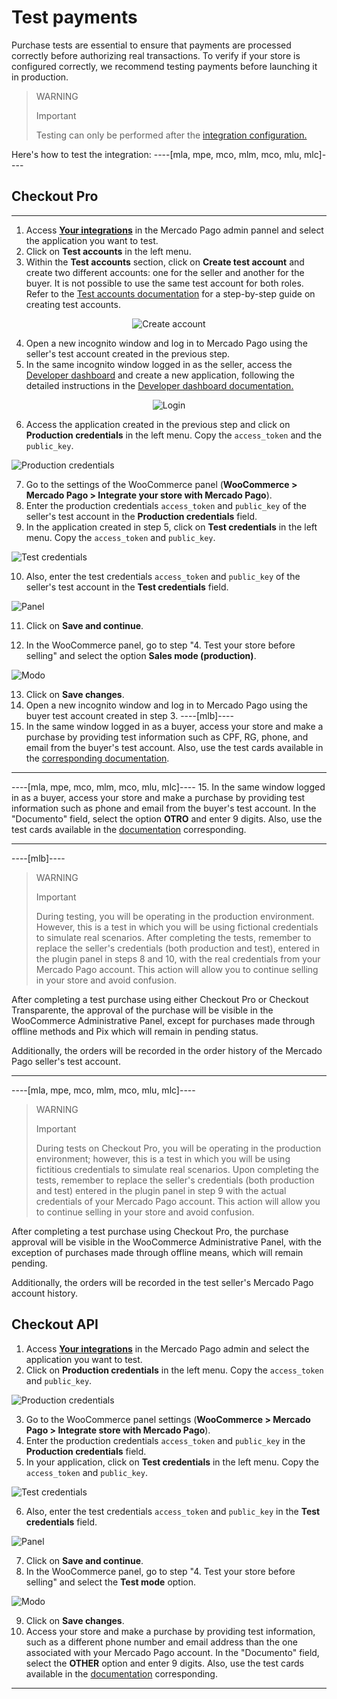 # Test payments

Purchase tests are essential to ensure that payments are processed correctly before authorizing real transactions. To verify if your store is configured correctly, we recommend testing payments before launching it in production.

> WARNING
> 
> Important
>
> Testing can only be performed after the [integration configuration.](/developers/en/docs/woocommerce/integration-configuration/plugin-configuration)

Here's how to test the integration:
----[mla, mpe, mco, mlm, mco, mlu, mlc]----
## Checkout Pro

------------
1. Access **[Your integrations](https://www.mercadopago[FAKER][URL][DOMAIN]/developers/panel/app)** in the Mercado Pago admin pannel and select the application you want to test.
2. Click on **Test accounts** in the left menu.
3. Within the **Test accounts** section, click on **Create test account** and create two different accounts: one for the seller and another for the buyer. It is not possible to use the same test account for both roles. Refer to the [Test accounts documentation](/developers/en/docs/shopify/additional-content/your-integrations/test/accounts) for a step-by-step guide on creating test accounts.

<center>

![Create account](/images/woocomerce/test-create-account-es.gif)

</center>

4. Open a new incognito window and log in to Mercado Pago using the seller's test account created in the previous step.
5. In the same incognito window logged in as the seller, access the [Developer dashboard](https://www.mercadopago[FAKER][URL][DOMAIN]/developers/panel/app) and create a new application, following the detailed instructions in the [Developer dashboard documentation.](/developers/en/docs/woocommerce/additional-content/your-integrations/dashboard)

<center>

![Login](/images/woocomerce/test-login-esp.gif)

</center>

6. Access the application created in the previous step and click on **Production credentials** in the left menu. Copy the `access_token` and the `public_key`.

![Production credentials](/images/woocomerce/test-prod-credentials-es.png)

7. Go to the settings of the WooCommerce panel (**WooCommerce > Mercado Pago > Integrate your store with Mercado Pago**).
8. Enter the production credentials `access_token` and `public_key` of the seller's test account in the **Production credentials** field.
9. In the application created in step 5, click on **Test credentials** in the left menu. Copy the `access_token` and `public_key`.

![Test credentials](/images/woocomerce/test-test-credentials-es.png)

10. Also, enter the test credentials `access_token` and `public_key` of the seller's test account in the **Test credentials** field.

![Panel](/images/woocomerce/test-woo-es.png)

11. Click on **Save and continue**.

12. In the WooCommerce panel, go to step "4. Test your store before selling" and select the option **Sales mode (production)**.

![Modo](/images/woocomerce/test-woo-modeprod-es.png)

13. Click on **Save changes**.
14. Open a new incognito window and log in to Mercado Pago using the buyer test account created in step 3.
----[mlb]----
15. In the same window logged in as a buyer, access your store and make a purchase by providing test information such as CPF, RG, phone, and email from the buyer's test account. Also, use the test cards available in the [corresponding documentation](/developers/en/docs/woocommerce/additional-content/your-integrations/test/cards).

------------
----[mla, mpe, mco, mlm, mco, mlu, mlc]----
15. In the same window logged in as a buyer, access your store and make a purchase by providing test information such as phone and email from the buyer's test account. In the "Documento" field, select the option **OTRO** and enter 9 digits. Also, use the test cards available in the [documentation](/developers/en/docs/woocommerce/additional-content/your-integrations/test/cards) corresponding.

------------
----[mlb]----
> WARNING
> 
> Important
>
> During testing, you will be operating in the production environment. However, this is a test in which you will be using fictional credentials to simulate real scenarios. After completing the tests, remember to replace the seller's credentials (both production and test), entered in the plugin panel in steps 8 and 10, with the real credentials from your Mercado Pago account. This action will allow you to continue selling in your store and avoid confusion.

After completing a test purchase using either Checkout Pro or Checkout Transparente, the approval of the purchase will be visible in the WooCommerce Administrative Panel, except for purchases made through offline methods and Pix which will remain in pending status.

Additionally, the orders will be recorded in the order history of the Mercado Pago seller's test account.

------------
----[mla, mpe, mco, mlm, mco, mlu, mlc]----
> WARNING
> 
> Important
>
> During tests on Checkout Pro, you will be operating in the production environment; however, this is a test in which you will be using fictitious credentials to simulate real scenarios. Upon completing the tests, remember to replace the seller's credentials (both production and test) entered in the plugin panel in step 9 with the actual credentials of your Mercado Pago account. This action will allow you to continue selling in your store and avoid confusion.

After completing a test purchase using Checkout Pro, the purchase approval will be visible in the WooCommerce Administrative Panel, with the exception of purchases made through offline means, which will remain pending.

Additionally, the orders will be recorded in the test seller's Mercado Pago account history.

## Checkout API

1. Access **[Your integrations](https://www.mercadopago[FAKER][URL][DOMAIN]/developers/panel/app)** in the Mercado Pago admin and select the application you want to test.
2. Click on **Production credentials** in the left menu. Copy the `access_token` and `public_key`.

![Production credentials](/images/woocomerce/test-prod-credentials-api-es.png)

3. Go to the WooCommerce panel settings (**WooCommerce > Mercado Pago > Integrate store with Mercado Pago**).
4. Enter the production credentials `access_token` and `public_key` in the **Production credentials** field.
5. In your application, click on **Test credentials** in the left menu. Copy the `access_token` and `public_key`.

![Test credentials](/images/woocomerce/test-test-credentials-api-es.png)

6. Also, enter the test credentials `access_token` and `public_key` in the **Test credentials** field.

![Panel](/images/woocomerce/test-woo-es.png)

7. Click on **Save and continue**.
8. In the WooCommerce panel, go to step "4. Test your store before selling" and select the **Test mode** option.

![Modo](/images/woocomerce/test-woo-testmode-es.png)

9. Click on **Save changes**.
10. Access your store and make a purchase by providing test information, such as a different phone number and email address than the one associated with your Mercado Pago account. In the "Documento" field, select the **OTHER** option and enter 9 digits. Also, use the test cards available in the [documentation](/developers/en/docs/woocommerce/additional-content/your-integrations/test/cards) corresponding.

------------